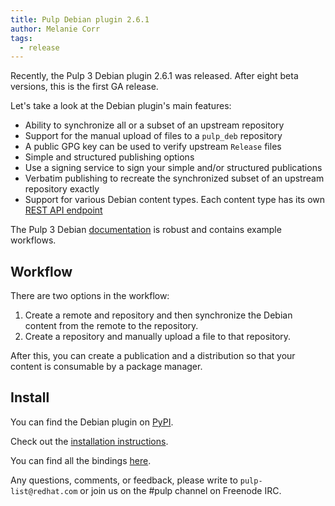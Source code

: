 ```yaml
---
title: Pulp Debian plugin 2.6.1
author: Melanie Corr
tags:
  - release
---
```


Recently, the Pulp 3 Debian plugin 2.6.1 was released. After eight beta versions, this is the first GA release.

Let's take a look at the Debian plugin's main features:

* Ability to synchronize all or a subset of an upstream repository
* Support for the manual upload of files to a `pulp_deb` repository
* A public GPG key can be used to verify upstream `Release` files
* Simple and structured publishing options
* Use a signing service to sign your simple and/or structured publications
* Verbatim publishing to recreate the synchronized subset of an upstream repository exactly
* Support for various Debian content types. Each content type has its own [REST API endpoint](https://docs.pulpproject.org/pulp_deb/restapi.html)

The Pulp 3 Debian [documentation](https://docs.pulpproject.org/pulp_deb/) is robust and contains example workflows.

## Workflow

There are two options in the workflow:
1. Create a remote and repository and then synchronize the Debian content from the remote to the repository.
2. Create a repository and manually upload a file to that repository.

After this, you can create a publication and a distribution so that your content is consumable by a package manager.

## Install

You can find the Debian plugin on [PyPI](https://pypi.org/project/pulp-deb/2.6.1/).

Check out the [installation instructions](https://docs.pulpproject.org/pulp_deb/installation.html).

You can find all the bindings [here](https://docs.pulpproject.org/pulp_deb/bindings.html).

Any questions, comments, or feedback, please write to `pulp-list@redhat.com` or join us on the #pulp channel on Freenode IRC.
